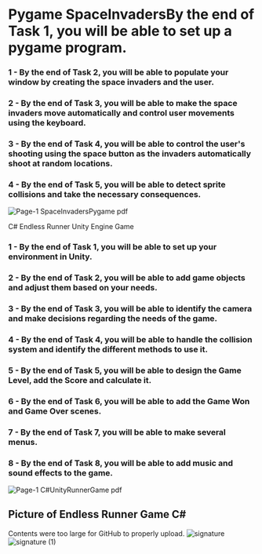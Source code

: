 # Pygame SpaceInvadersBy the end of Task 1, you will be able to set up a pygame program.
### 1 - By the end of Task 2, you will be able to populate your window by creating the space invaders and the user.
### 2 - By the end of Task 3, you will be able to make the space invaders move automatically and control user movements using the keyboard.
### 3 - By the end of Task 4, you will be able to control the user's shooting using the space button as the invaders automatically shoot at random locations.
### 4 - By the end of Task 5, you will be able to detect sprite collisions and take the necessary consequences.
![Page-1  SpaceInvadersPygame pdf](https://user-images.githubusercontent.com/106122834/181866033-7c7c0f15-9cb4-4c1d-8e36-cbfc91ef3f7c.jpeg)

C# Endless Runner Unity Engine Game
### 1 - By the end of Task 1, you will be able to set up your environment in Unity.
### 2 - By the end of Task 2, you will be able to add game objects and adjust them based on your needs.
### 3 - By the end of Task 3, you will be able to identify the camera and make decisions regarding the needs of the game.
### 4 - By the end of Task 4, you will be able to handle the collision system and identify the different methods to use it.
### 5 - By the end of Task 5, you will be able to design the Game Level, add the Score and calculate it.
### 6 - By the end of Task 6, you will be able to add the Game Won and Game Over scenes.
### 7 - By the end of Task 7, you will be able to make several menus.
### 8 - By the end of Task 8, you will be able to add music and sound effects to the game.
![Page-1  C#UnityRunnerGame pdf](https://user-images.githubusercontent.com/106122834/181866082-33d8ac0c-6ff0-4fc6-9920-980179c8f482.jpeg)
## Picture of Endless Runner Game C#
Contents were too large for GitHub to properly upload.
![signature](https://user-images.githubusercontent.com/106122834/181866192-a45e9e46-ef27-44f7-951c-721231a1cf1c.png)
![signature (1)](https://user-images.githubusercontent.com/106122834/181866250-0d436ad1-ffcc-419f-a7bc-61f5a4a86c86.png)
